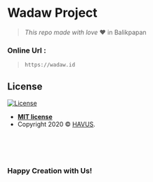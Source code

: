 # **Wadaw Project**
> _This repo made with love_  :heart: in Balikpapan

### Online Url :<br>
> `https://wadaw.id`

## License

[![License](http://img.shields.io/:license-mit-blue.svg?style=flat-square)](http://badges.mit-license.org)

- **[MIT license](http://opensource.org/licenses/mit-license.php)**
- Copyright 2020 © <a href="havus.id" target="_blank">HAVUS</a>.

<br><br><br>
### Happy Creation with Us!